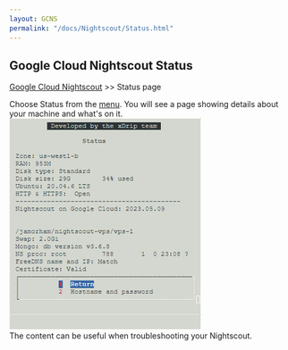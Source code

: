 ```yaml
---
layout: GCNS
permalink: "/docs/Nightscout/Status.html"
---
```


## Google Cloud Nightscout Status
[Google Cloud Nightscout](./GoogleCloud.md) >> Status page  
  
Choose Status from the [menu](./Menu.md).  You will see a page showing details about your machine and what's on it.  
![](./images/Status.png)  
The content can be useful when troubleshooting your Nightscout.  
  
